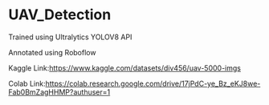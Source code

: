 # UAV_Detection
Trained using Ultralytics YOLOV8 API

Annotated using Roboflow

Kaggle Link:https://www.kaggle.com/datasets/div456/uav-5000-imgs

Colab Link:https://colab.research.google.com/drive/17jPdC-ye_Bz_eKJ8we-Fab0BmZagHHMP?authuser=1
